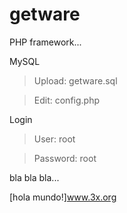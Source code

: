 # getware
PHP framework...

MySQL
> Upload: getware.sql

> Edit: config.php


Login
> User: root

> Password: root

bla bla bla...

[hola mundo!]www.3x.org
